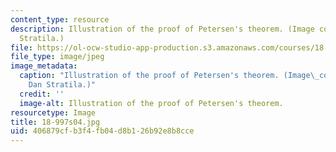 ```yaml
---
content_type: resource
description: Illustration of the proof of Petersen's theorem. (Image courtesy of Dan
  Stratila.)
file: https://ol-ocw-studio-app-production.s3.amazonaws.com/courses/18-997-topics-in-combinatorial-optimization-spring-2004/406879cfb3f4fb04d8b126b92e8b8cce_18-997s04.jpg
file_type: image/jpeg
image_metadata:
  caption: "Illustration of the proof of Petersen's theorem. (Image\_courtesy of\_\
    Dan Stratila.)"
  credit: ''
  image-alt: Illustration of the proof of Petersen's theorem.
resourcetype: Image
title: 18-997s04.jpg
uid: 406879cf-b3f4-fb04-d8b1-26b92e8b8cce
---
```

